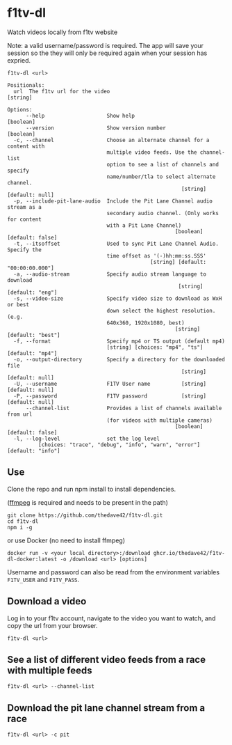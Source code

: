 # f1tv-dl

Watch videos locally from f1tv website

Note: a valid username/password is required. The app will save your session so the they will only be required again when your session has expried.

```
f1tv-dl <url>

Positionals:
  url  The f1tv url for the video                                       [string]

Options:
      --help                    Show help                              [boolean]
      --version                 Show version number                    [boolean]
  -c, --channel                 Choose an alternate channel for a content with
                                multiple video feeds. Use the channel-list
                                option to see a list of channels and specify
                                name/number/tla to select alternate channel.
                                                        [string] [default: null]
  -p, --include-pit-lane-audio  Include the Pit Lane Channel audio stream as a
                                secondary audio channel. (Only works for content
                                with a Pit Lane Channel)
                                                      [boolean] [default: false]
  -t, --itsoffset               Used to sync Pit Lane Channel Audio. Specify the
                                time offset as '(-)hh:mm:ss.SSS'
                                              [string] [default: "00:00:00.000"]
  -a, --audio-stream            Specify audio stream language to download
                                                       [string] [default: "eng"]
  -s, --video-size              Specify video size to download as WxH or best
                                down select the highest resolution. (e.g.
                                640x360, 1920x1080, best)
                                                      [string] [default: "best"]
  -f, --format                  Specify mp4 or TS output (default mp4)
                                [string] [choices: "mp4", "ts"] [default: "mp4"]
  -o, --output-directory        Specify a directory for the downloaded file
                                                        [string] [default: null]
  -U, --username                F1TV User name          [string] [default: null]
  -P, --password                F1TV password           [string] [default: null]
      --channel-list            Provides a list of channels available from url
                                (for videos with multiple cameras)
                                                      [boolean] [default: false]
  -l, --log-level               set the log level
          [choices: "trace", "debug", "info", "warn", "error"] [default: "info"]
```
## Use

Clone the repo and run npm install to install dependencies.

([ffmpeg](https://www.ffmpeg.org/) is required and needs to be present in the path)

```
git clone https://github.com/thedave42/f1tv-dl.git
cd f1tv-dl
npm i -g
```

or use Docker (no need to install ffmpeg)

```
docker run -v <your local directory>:/download ghcr.io/thedave42/f1tv-dl-docker:latest -o /download <url> [options]
```

Username and password can also be read from the environment variables `F1TV_USER` and `F1TV_PASS`.

## Download a video

Log in to your f1tv account, navigate to the video you want to watch, and copy the url from your browser.

`f1tv-dl <url>`

## See a list of different video feeds from a race with multiple feeds

`f1tv-dl <url> --channel-list`

## Download the pit lane channel stream from a race

`f1tv-dl <url> -c pit`
